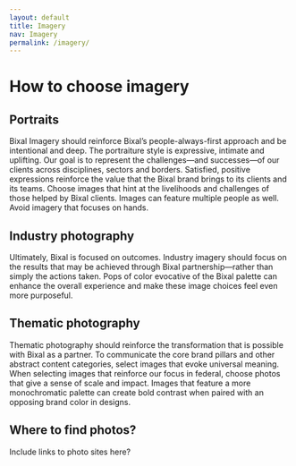 ```yaml
---
layout: default
title: Imagery
nav: Imagery
permalink: /imagery/
---
```


# How to choose imagery

## Portraits

Bixal Imagery should reinforce Bixal’s people-always-first approach and be intentional and deep. The portraiture style is expressive, intimate and uplifting. Our goal is to represent the challenges—and successes—of our clients across disciplines, sectors and borders. Satisfied, positive expressions reinforce the value that the Bixal brand brings to its clients and its teams. Choose images that hint at the livelihoods and challenges of those helped by Bixal clients. Images can feature multiple people as well. Avoid imagery that focuses on hands.

## Industry photography

Ultimately, Bixal is focused on outcomes. Industry imagery should focus on the results that may be achieved through Bixal partnership—rather than simply the actions taken. Pops of color evocative of the Bixal palette can enhance the overall experience and make these image choices feel even more purposeful.

## Thematic photography

Thematic photography should reinforce the transformation that is possible with Bixal as a partner. To communicate the core brand pillars and other abstract content categories, select images that evoke universal meaning. When selecting images that reinforce our focus in federal, choose photos that give a sense of scale and impact. Images that feature a more monochromatic palette can create bold contrast when paired with an opposing brand color in designs.

## Where to find photos?

Include links to photo sites here?